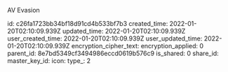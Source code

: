 AV Evasion

id: c26fa1723bb34bf18d91cd4b533bf7b3
created_time: 2022-01-20T02:10:09.939Z
updated_time: 2022-01-20T02:10:09.939Z
user_created_time: 2022-01-20T02:10:09.939Z
user_updated_time: 2022-01-20T02:10:09.939Z
encryption_cipher_text: 
encryption_applied: 0
parent_id: 8e7bd5349cf3494986eccd0619b576c9
is_shared: 0
share_id: 
master_key_id: 
icon: 
type_: 2